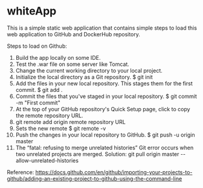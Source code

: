 # whiteApp
This is a simple static web application that contains simple steps to load this web application to GitHub and DockerHub repository.

Steps to load on Github:
1. Build the app locally on some IDE.
2. Test the .war file on some server like Tomcat.
3. Change the current working directory to your local project.
4. Initialize the local directory as a Git repository.
     $ git init
5. Add the files in your new local repository. This stages them for the first commit.
     $ git add .
6. Commit the files that you've staged in your local repository.
     $ git commit -m "First commit"
7. At the top of your GitHub repository's Quick Setup page, click to copy the remote repository URL.
8. git remote add origin remote repository URL
9. Sets the new remote
   $ git remote -v
10. Push the changes in your local repository to GitHub.
$ git push -u origin master
11. The “fatal: refusing to merge unrelated histories” Git error occurs when two unrelated projects are merged.
Solution: git pull origin master --allow-unrelated-histories


Reference: https://docs.github.com/en/github/importing-your-projects-to-github/adding-an-existing-project-to-github-using-the-command-line
